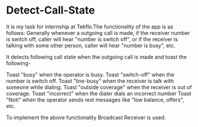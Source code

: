 # Detect-Call-State
It is my task for internship at Tekflo.The functionality of the app is as follows:
Generally whenever a outgoing call is made, if the receiver number is switch off, caller will hear "number is switch off", 
or if the receiver is talking with some other person, caller will hear "number is busy", etc.

It detects following call state when the outgoing call is made and toast the following-

Toast "busy" when the operator is busy. 
Toast "switch-off" when the number is switch off. 
Toast "line-busy" when the receiver is talk with someone while dialing. 
Toast "outside coverage" when the receiver is out of coverage. 
Toast "incorrect" when the dialer dials an incorrect number 
Toast "Noti" when the operator sends rest messages like "low balance, offers", etc.


To implement the above functionality Broadcast Receiver is used.

